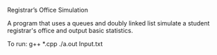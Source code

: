 Registrar’s Office Simulation

A program that uses a queues and doubly linked list simulate a student registrar's office and output basic statistics.

To run: g++ *.cpp  ./a.out Input.txt
